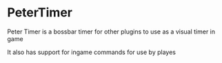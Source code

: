 # PeterTimer
Peter Timer is a bossbar timer for other plugins to use as a visual timer in game

It also has support for ingame commands for use by playes

